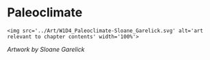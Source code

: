 # Paleoclimate

 ````{div} full-height 
 <img src='../Art/W1D4_Paleoclimate-Sloane_Garelick.svg' alt='art relevant to chapter contents' width='100%'> 
```` 

*Artwork by Sloane Garelick*